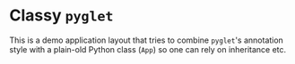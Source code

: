 # Classy `pyglet`

This is a demo application layout that tries to combine `pyglet`'s
annotation style with a plain-old Python class (`App`) so one can rely on
inheritance etc.

